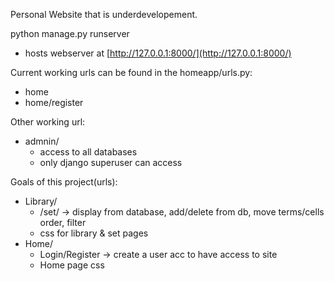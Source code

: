 Personal Website that is underdevelopement.

python manage.py runserver
* hosts webserver at [http://127.0.0.1:8000/](http://127.0.0.1:8000/)

Current working urls can be found in the homeapp/urls.py:
* home
* home/register

Other working url:
* admnin/
  * access to all databases
  * only django superuser can access

Goals of this project(urls):
* Library/
  * /set/ -> display from database, add/delete from db, move terms/cells order, filter
  * css for library & set pages
* Home/
  * Login/Register -> create a user acc to have access to site
  * Home page css
